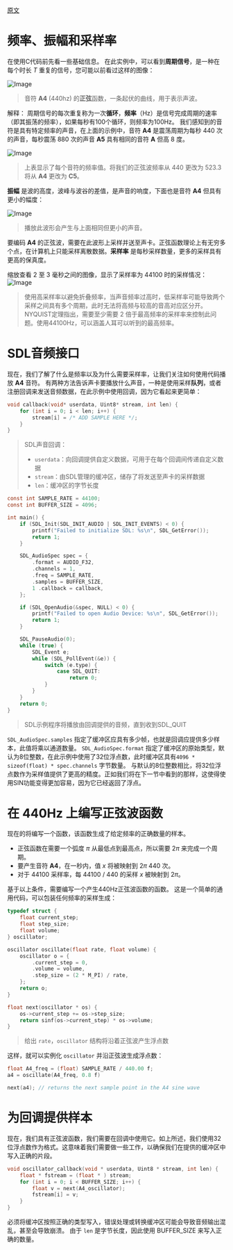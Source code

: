 [原文](https://blog.fredrb.com/2023/08/08/audio-programming-note-sdl/)

# 频率、振幅和采样率
在使用C代码前先看一些基础信息。
在此实例中，可以看到**周期信号**，是一种在每个时长 $`T`$ 重复的信号，您可能以前看过这样的图像：

![Image](https://github.com/user-attachments/assets/cba1e76f-f76b-4e62-9e00-814afc8922aa)
> 音符 **A4** (440hz) 的**正弦**函数，一条起伏的曲线，用于表示声波。

解释：
周期信号的每次重复称为一次**循环**，**频率**（Hz）是信号完成周期的速率（即其振荡的频率），如果每秒有100个循环，则频率为100Hz。
我们感知到的音符是具有特定频率的声音，在上面的示例中，音符 **A4** 是震荡周期为每秒 440 次的声音，每秒震荡 880 次的声音 **A5** 具有相同的音符 **A** 但高 8 度。

![Image](https://github.com/user-attachments/assets/cfc1e1c0-fedf-42aa-b8a9-febfcc38349a)

> 上表显示了每个音符的频率值。将我们的正弦波频率从 440 更改为 523.3 将从 **A4** 更改为 **C5**。

**振幅** 是波的高度，波峰与波谷的差值，是声音的响度，下面也是音符 **A4** 但具有更小的幅度：

![Image](https://github.com/user-attachments/assets/6f6a0185-53a6-48de-a127-4a7fd1e81940)
> 播放此波形会产生与上面相同但更小的声音。

要编码 **A4** 的正弦波，需要在此波形上采样并送至声卡。正弦函数理论上有无穷多个点，在计算机上只能采样离散数据。**采样率** 是每秒采样数量，更多的采样具有更高的保真度。

缩放查看 2 至 3 毫秒之间的图像，显示了采样率为 44100 时的采样情况：
![Image](https://github.com/user-attachments/assets/951d5d2a-1904-4eeb-b5b5-f71e68a66462)

> 使用高采样率以避免折叠频率，当声音频率过高时，低采样率可能导致两个采样之间具有多个周期，此时无法将高频与较高的音高对应区分开。NYQUIST定理指出，需要至少需要 2 倍于最高频率的采样率来控制此问题。使用44100Hz，可以涵盖人耳可以听到的最高频率。

# SDL音频接口

现在，我们了解了什么是频率以及为什么需要采样率，让我们关注如何使用代码播放 **A4** 音符。
有两种方法告诉声卡要播放什么声音，一种是使用采样**队列**，或者注册回调来发送音频数据，在此示例中使用回调，因为它看起来更简单：
```c
void callback(void* userdata, Uint8* stream, int len) {
    for (int i = 0; i < len; i++) {
        stream[i] = /* ADD SAMPLE HERE */;
    }
}
```

> SDL声音回调：
> - `userdata`：向回调提供自定义数据，可用于在每个回调间传递自定义数据
> - `stream`：由SDL管理的缓冲区，储存了将发送至声卡的采样数据
> - `len`：缓冲区的字节长度

```c
const int SAMPLE_RATE = 44100;
const int BUFFER_SIZE = 4096;

int main() {
    if (SDL_Init(SDL_INIT_AUDIO | SDL_INIT_EVENTS) < 0) {
        printf("Failed to initialize SDL: %s\n", SDL_GetError());
        return 1;
    }

    SDL_AudioSpec spec = {
        .format = AUDIO_F32,
        .channels = 1,
        .freq = SAMPLE_RATE,
        .samples = BUFFER_SIZE,
        1 .callback = callback,
    };

    if (SDL_OpenAudio(&spec, NULL) < 0) {
        printf("Failed to open Audio Device: %s\n", SDL_GetError());
        return 1;
    }

    SDL_PauseAudio(0);
    while (true) {
        SDL_Event e;
        while (SDL_PollEvent(&e)) {
            switch (e.type) {
                case SDL_QUIT:
                    return 0;
            }
        }
    }
    return 0;
}
```

> SDL示例程序将播放由回调提供的音频，直到收到SDL_QUIT

`SDL_AudioSpec.samples` 指定了缓冲区应具有多少帧，也就是回调应提供多少样本，此值将乘以通道数量。
`SDL_AudioSpec.format` 指定了缓冲区的原始类型，默认为8位整数，在此示例中使用了32位浮点数，此时缓冲区具有`4096 * sizeof(float) * spec.channels` 字节数量。
与默认的8位整数相比，将32位浮点数作为采样值提供了更高的精度。正如我们将在下一节中看到的那样，这使得使用SIN功能变得更加容易，因为它已经返回了浮点。

# 在 440Hz 上编写正弦波函数
现在的将编写一个函数，该函数生成了给定频率的正确数量的样本。
- 正弦函数在需要一个弧度 $`\pi`$ 从最低点到最高点，所以需要 $`2\pi`$ 来完成一个周期。
- 要产生音符 **A4**，在一秒内，值 $x$ 将被映射到  $`2\pi`$ 440 次。
- 对于 44100 采样率，每 44100 / 440 的采样 $`x`$ 被映射到  $`2\pi`$。

基于以上条件，需要编写一个产生440Hz正弦波函数的函数。
这是一个简单的通用代码，可以包装任何频率的采样生成：

```c
typedef struct {
    float current_step;
    float step_size;
    float volume;
} oscillator;

oscillator oscillate(float rate, float volume) {
    oscillator o = {
        .current_step = 0,
        .volume = volume,
        .step_size = (2 * M_PI) / rate,
    };
    return o;
}

float next(oscillator * os) {
    os->current_step += os->step_size;
    return sinf(os->current_step) * os->volume;
}
```
> 给出 `rate`，`oscillator` 结构将沿着正弦波产生浮点数

这样，就可以实例化 `oscillator` 并沿正弦波生成浮点数：
```c
float A4_freq = (float) SAMPLE_RATE / 440.00 f;
a4 = oscillate(A4_freq, 0.8 f)

next(a4); // returns the next sample point in the A4 sine wave
```

# 为回调提供样本

现在，我们具有正弦波函数，我们需要在回调中使用它。如上所述，我们使用32位浮点数作为格式。这意味着我们需要做一些工作，以确保我们在提供的缓冲区中写入正确的片段。

```c
void oscillator_callback(void * userdata, Uint8 * stream, int len) {
    float * fstream = (float * ) stream;
    for (int i = 0; i < BUFFER_SIZE; i++) {
        float v = next(A4_oscillator);
        fstream[i] = v;
    }
}
```

必须将缓冲区按照正确的类型写入，错误处理或转换缓冲区可能会导致音频输出混乱，甚至会导致崩溃。
由于 `len` 是字节长度，因此使用 BUFFER_SIZE 来写入正确的数量。
